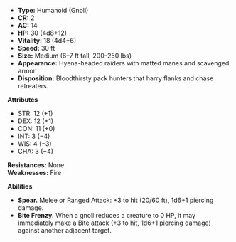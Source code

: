 - **Type:** Humanoid (Gnoll)
- **CR:** 2
- **AC:** 14
- **HP:** 30 (4d8+12)
- **Vitality:** 18 (4d4+6)
- **Speed:** 30 ft
- **Size:** Medium (6–7 ft tall, 200–250 lbs)
- **Appearance:** Hyena-headed raiders with matted manes and scavenged armor.
- **Disposition:** Bloodthirsty pack hunters that harry flanks and chase retreaters.

**Attributes**
- STR: 12 (+1)
- DEX: 12 (+1)
- CON: 11 (+0)
- INT: 3 (−4)
- WIS: 4 (−3)
- CHA: 3 (−4)

**Resistances:** None  
**Weaknesses:** Fire

**Abilities**
- **Spear.** Melee or Ranged Attack: +3 to hit (20/60 ft), 1d6+1 piercing damage.
- **Bite Frenzy.** When a gnoll reduces a creature to 0 HP, it may immediately make a Bite attack (+3 to hit, 1d6+1 piercing damage) against another adjacent target.